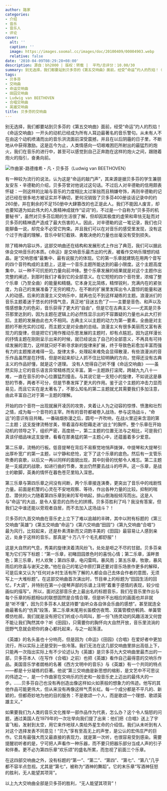```yaml
---
author: 路家
categories:
- 介绍
- 音乐
- 音乐人
- 评论
cover:
  alt: ''
  caption: ''
  image: https://images.soomal.cc/images/doc/20100409/00004903.webp
  relative: false
date: '2010-04-09T08:29:28+08:00'
description: 源自：bh2000 | 版权：转载 |  平均/总评分：10.00/30
summary: 别无选择，我们都要站到贝多芬的《第五交响曲》面前，经受“命运”灼人的烈焰！《命运交响曲》一开头的动机已经成为所有人耳边最著名的音乐警句。从未有人不在由这个动机喷涌而出的音乐洪流面前深受震撼，并且在以后阴霾的日子里，不断地从中获得激励。这是迄今为止，人类情感向一切艰难困厄所射出的最猛烈的炮火，我们在音乐的进行中……
tags:
- 贝多芬
- 交响曲
- 命运交响曲
- 田园交响曲
- Ludwig van BEETHOVEN
- 合唱交响曲
- 英雄交响曲
title: 贝多芬的交响曲
---
```


别无选择，我们都要站到贝多芬的《第五交响曲》面前，经受“命运”灼人的烈焰！《命运交响曲》一开头的动机已经成为所有人耳边最著名的音乐警句。从未有人不在由这个动机喷涌而出的音乐洪流面前深受震撼，并且在以后阴霾的日子里，不断地从中获得激励。这是迄今为止，人类情感向一切艰难困厄所射出的最猛烈的炮火，我们在音乐的进行中，甚至可以感觉到自己正奔跑在这样的炮火之间，跟随着炮火的指引，奋勇向前。

![作曲家-路德维希・凡・贝多芬（Ludwig van BEETHOVEN）](https://images.soomal.cc/images/doc/20100409/00004903.webp)



有一种较为流行的说法，认为这是“命运的敲门声”，其来源是据贝多芬的学生兼朋友安东・辛德勒的介绍，贝多芬曾对他说过这句话。不过后人对辛德勒的信用颇表怀疑：一则这样的比喻与音乐的力度相比太过笨拙而且稍嫌夸饰，再则辛德勒的记述已经在很多地方被证实并不确切，更何况销毁了贝多芬400册谈话记录中的约260册，并在剩余的不足150册中大肆篡改的也正是此人。我们不能因人废言，却也要知道为如此伟大的人类精神成就作“证词”的，不过是一个自称为“贝多芬的机要秘书”，虽然对贝多芬后期的生活很了解，但却因其极度的虚荣和卑怯无耻而对贝多芬的精神遗产造成了最大伤害的人。因此，对辛德勒的这一笔记录，我们也只能聊备一说，却完全不必受它拘束。并且我们可以在对音乐的感受里发现，没有这个过于拘谨的理解，音乐中斩钉截铁、勇敢决绝的力量也丝毫没有受到损失。 

除了精神内容以外，这部交响曲还在结构和发展形式上作出了典范，我们可以据此体会交响音乐的本质。《命运》是交响音乐最杰出的代表，被看作交响乐理想的结晶，是“交响思维”最集中、最有说服力的体现。它的第一乐章就建筑在用两个音写的四个音符构成的主题上，这是一个音乐主题所能达到的最小限度。这个主题高度集中，以一种不可抗拒的力量向前冲锋。整个乐章发展的结果就是对这个主题作出完整的阐述，到那时我们才看到它的全部意义。在它短短的四个音符里，浓缩了整个乐章（乃至全曲）的能量和精髓。它本身无比简练，精悍锐利，充满内在的紧张度，为自己的发展准备了无穷的精力，在不断的扩展里发挥出令人震惊的能量和迷人的动感。后来的浪漫主义交响乐中，就再也见不到这样凝练的主题。浪漫派们的音乐主题着迷于悠长的抒情气息，真正地“目迷五色”了――主要是音色、和声以及情感想象力的色彩，音乐获得了更大的“自由”，但是它在古典主义――尤其是贝多芬那里达到的，因为主题在逻辑上的必然性显示出的不容置疑的力量也从此大打折扣。主题的发展由此也大不相同。古典主义以主题的动力为第一要素，全曲是对主题的不断充实的过程，而主题又是对全曲的总结。浪漫主义有很多美丽而又富有表现力的旋律，但是把它们用作推动乐思发展的主题时，却有点尴尬。因为这样漫长的抒情主题在刚刚呈示出来的时候，就已经说出了自己的全部意义，不再具有可持续发展的潜力，这样就只好不断寻求新的旋律来扩展，终于导致色彩愈加丰富而强有力的主题推进难得一见。旋律太多，处理起来难免会显得散漫，有些浪漫派的音乐作品虽然是在抒情，但是听起来却让人抓不住比较明确的方向，觉得还没有古典主义的作品好懂，就是这个道理。 没有人觉得自己听不懂《命运交响曲》――虽然实际上它的音乐语言异常精练而又丰富。第一主题跌打滚爬，跨越九九八十一难，一直在音乐的中心位置猛烈撞击。与其说它是一支短小的旋律，不如说这是暴怒的节奏，两者不可分，但是节奏发挥了更大的作用。鉴于这个主题的冲击力显而易见，而且它实在是太著名了，不那么知名的第二主题就尤其需要我们多加注意，由此丰富自己对于第一主题的理解。 

开始的四个音符一出现就展开凌厉的攻势，夹着让人为之动容的惊悸、愤激和壮烈之情，成为每一个音符的主宰。所有的音符都被卷入战场，参与这场战斗，“命运”的意识有目共睹。一番硝烟弥漫之后，圆号一齐吹响，在战火里迎来含泪的第二主题；这支旋律流畅甘美，带着温存和慰藉走进“战士”的胸怀。整个乐章在开始动机的领导之下，组织严密，高度统一，第二主题的位置无法与之相比，可是我们真该仔细品味这支旋律，看看在那勇猛的第一主题心中，还蕴蓄着多少爱意。 

第二乐章，流畅的行板。低音提琴在背后不易察觉地悄声拨弹，中提琴和大提琴引出厚朴宽广的第一主题，以宁静和悲怆，定下了这个乐章的底色。然后有一支管乐吹奏的哀歌，以后又一再以同样的面貌出现，其中刻骨的忧郁令人难忘。第二主题是一支威武的战歌，如进行曲的节奏，发出仍然要去战斗的呼声。这一乐章，是战士的歇脚，英勇的情怀在暮色苍茫里陷入深思。 

第三乐章与第四乐章之间没有间断，两个乐章接连演奏，更突出了音乐中的戏剧性力量。前面是机警的心灵在不安地观察、等待，作出各种力量的比较。抑制的喘息、潜伏的火力随着第四乐章到来的军号响起，排山倒海般倾泻而出。这是人与“命运”的大战，是令人窒息的白热化的拼搏。贝多芬胜利了吗？我没有答案，但我们之中谁还能以旁观者自居，而不去加入这场战斗？！ 

贝多芬的九首交响曲在音乐史上立下了难以逾越的丰碑，其中以附有标题的《第三交响曲“英雄”》《第五交响曲“命运”》《第六交响曲“田园”》《第九交响曲“合唱”》最为风行。比较起来，还是朴素清新而又词韵丰美的《田园》最容易让人感到亲近，处身于这样的音乐，那真是“十万八千个毛孔都舒服”！ 

这是大自然的气息，秀美的旋律浃着清风纷飞，处处是咂之不尽的甘甜。贝多芬亲笔为它们写下标题：“第一乐章，初睹田园景色时的喜悦心情；第二乐章，溪畔景色；第三乐章，村人欢聚；第四乐章，电闪雷鸣，暴风雨；第五乐章，牧歌，暴风雨后的欣喜与谢天之歌。”他在自己的笔记中原打算还要对音乐场景作更多的解释，可是后来又认为“任何对乡村生活有所了解的人都会自己去体会作者的意图，无须写上一大堆标题”。在这部交响曲首次演出时，节目单上的标题为“田园生活的回忆，F大调”，并特别在第一小提琴声部的乐谱上注明“着重于感情的表现，较少绘画似的描写”。所以，面对这部音乐史上最出名的标题音乐，我们在音乐里作出与每个乐章的标题相似的联想固然是合情合理，但是听不出相应的画面也并非就是“听不懂”，因为贝多芬本人就坚持要“由听众各自体会乐曲的感想”。甚至就连全曲最著名的“仿真”段落，第二乐章末尾用长笛模仿夜莺、双簧管模仿鹌鹑、单簧管模仿杜鹃，我们就是没有把它们听成小鸟鸣叫，那一份飞扬灵动的风趣活泼又何尝不能让我们陶然其中？听《田园》，只需要你的胸怀向大自然开放，音乐里流淌的田野气息就会把你的身心都托起来，与之一起荡漾。 

《英雄》的名头虽也十分响亮，但是因为《命运》《田园》《合唱》在爱好者中更加流行，所以实际上还是受到一些冷落。我们无法在这几部交响曲里排出高低上下，只能再一次指出实际上有不少论述认为《英雄》是贝多芬九大交响曲里最杰出的一部，贝多芬本人（在写作《合唱》之前）也把《英雄》看作自己最得意的交响乐作品。美国音乐学者朗格的名著《西方文明中的音乐》与《英雄》有一个共同的特点――都是十分凝练的巨著。他说“第三交响曲是新思想的缩影，是文艺中不可思议的伟迹之一，是一个作曲家在交响乐的历史和一般音乐史上迈出的最伟大的一步。……贝多芬自己也没有再创造出像这样如火如荼般的想象力的伟迹。他写的其他作品可能更伟大，但从来没有再像这样气贯长虹。每一个成分都是不平凡的、新颖的，但都奇妙地为他的目的服务：不是歌颂一个人，而是歌颂一个理想、歌颂英雄主义。” 

如果要我们为人类的音乐文化推举一部作品作为代表，怎么办？这个令人恼怒的问题，通过美国人在1979年的一次壮举向我们提了出来：他们把《合唱》送上了宇宙飞船，发射到太空，用它来作地球人类给外星生命的介绍信。我们从未听到有人对这个选择发表不同意见！“贝九”享有至高无上的声誉，是公认的宏伟庄严的巨作。它具有最强大而又最直接的表现力，就是第一次听，也很容易受到感染。需要提醒初听者的是，宁可把人声看作一种乐器，而不要只把器乐部分当成人声的引子和伴奏。更不必为第四乐章“欢乐颂”的盛名所累，而忽视了前面三个乐章。 

在这四部交响曲之外，没有标题的“第一”、“第二”、“第四”、“第七”、“第八”几乎都不容半点忽视。尤其是“第七”，被称为“酒神的舞蹈”。它的末乐章“写酒神狂怒的胜利，无人能望其项背”。 

以上九大交响曲全部是贝多芬的胜利，“无人能望其项背”！